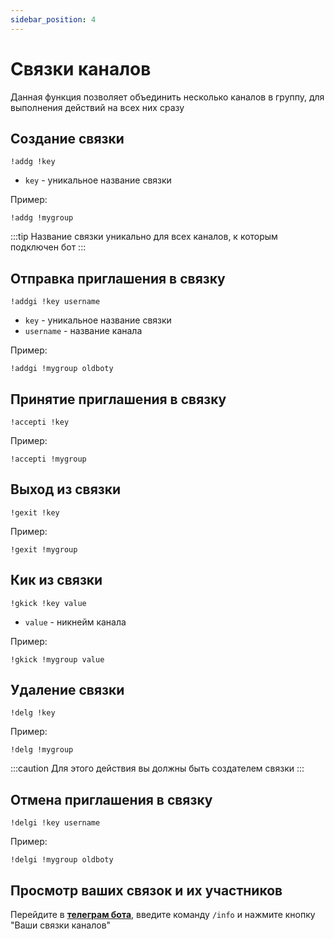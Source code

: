```yaml
---
sidebar_position: 4
---
```


# Связки каналов

Данная функция позволяет объединить несколько каналов в группу, для выполнения действий на всех них сразу

## Создание связки
`!addg !key`
- `key` - уникальное название связки

Пример:
```
!addg !mygroup
```

:::tip
Название связки уникально для всех каналов, к которым подключен бот
:::

## Отправка приглашения в связку
`!addgi !key username`
- `key` - уникальное название связки
- `username` - название канала

Пример:
```
!addgi !mygroup oldboty
```

## Принятие приглашения в связку
`!accepti !key`

Пример:
```
!accepti !mygroup
```

## Выход из связки
`!gexit !key`

Пример:
```
!gexit !mygroup
```

## Кик из связки
`!gkick !key value`
- `value` - никнейм канала

Пример:
```
!gkick !mygroup value
```

## Удаление связки
`!delg !key`

Пример:
```
!delg !mygroup
```
:::caution
Для этого действия вы должны быть создателем связки
:::

## Отмена приглашения в связку
`!delgi !key username`

Пример:
```
!delgi !mygroup oldboty
```

## Просмотр ваших связок и их участников
Перейдите в **[телеграм бота](https://t.me/oldboty_tw_bot)**, введите команду `/info` и нажмите кнопку "Ваши связки каналов"
